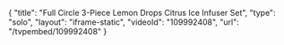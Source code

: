{
    "title": "Full Circle 3-Piece Lemon Drops Citrus Ice Infuser Set",
    "type": "solo",
    "layout": "iframe-static",
    "videoId": "109992408",
    "url": "\/tvpembed\/109992408"
}